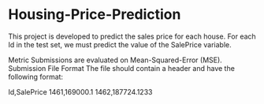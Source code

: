 # Housing-Price-Prediction
This project is developed to predict the sales price for each house. For each Id in the test set, we must predict the value of the SalePrice variable.

Metric Submissions are evaluated on Mean-Squared-Error (MSE). Submission File Format The file should contain a header and have the following format:

Id,SalePrice
1461,169000.1
1462,187724.1233
